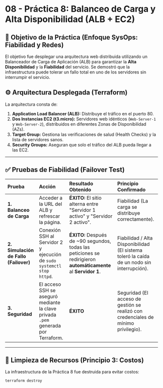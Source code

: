 # 08 - Práctica 8: Balanceo de Carga y Alta Disponibilidad (ALB + EC2)

## 🎯 Objetivo de la Práctica (Enfoque SysOps: Fiabilidad y Redes)

El objetivo fue desplegar una arquitectura web distribuida utilizando un Balanceador de Carga de Aplicación (ALB) para garantizar la **Alta Disponibilidad** y la **Fiabilidad** del servicio. Se demostró que la infraestructura puede tolerar un fallo total en uno de los servidores sin interrumpir el servicio.

## ⚙️ Arquitectura Desplegada (Terraform)

La arquitectura consta de:

1.  **Application Load Balancer (ALB):** Distribuye el tráfico en el puerto 80.
2.  **Dos Instancias EC2 (t3.micro):** Servidores web idénticos (`Web-Server-1` y `Web-Server-2`), distribuidos en diferentes Zonas de Disponibilidad (AZs).
3.  **Target Group:** Gestiona las verificaciones de salud (Health Checks) y la lista de servidores sanos.
4.  **Security Groups:** Aseguran que solo el tráfico del ALB pueda llegar a las EC2.

---

## ✅ Pruebas de Fiabilidad (Failover Test)

| Prueba | Acción | Resultado Obtenido | Principio Confirmado |
| :--- | :--- | :--- | :--- |
| **1. Balanceo de Carga** | Acceder a la URL del ALB y refrescar la página. | **ÉXITO:** El sitio alterna entre "Servidor 1 activo" y "Servidor 2 activo". | Fiabilidad (La carga se distribuye correctamente). |
| **2. Simulación de Fallo (Failover)** | Conexión SSH al Servidor 2 y ejecución de `sudo systemctl stop httpd`. | **ÉXITO:** Después de ~90 segundos, todas las peticiones se redirigieron **automáticamente** al **Servidor 1**. | Fiabilidad / Alta Disponibilidad (El sistema toleró la caída de un nodo sin interrupción). |
| **3. Seguridad** | El acceso SSH se aseguró mediante la clave privada `.pem` generada por Terraform. | **ÉXITO** | Seguridad (El acceso de gestión se realizó con credenciales de mínimo privilegio). |

---

## 🧹 Limpieza de Recursos (Principio 3: Costos)

La infraestructura de la Práctica 8 fue destruida para evitar costos:

```bash
terraform destroy